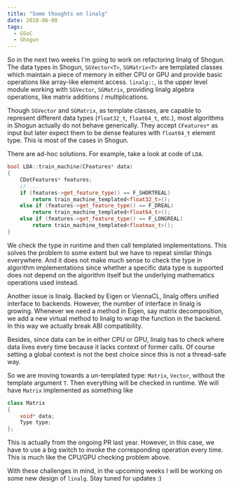 ```yaml
---
title: "Some thoughts on linalg"
date: 2018-06-08
tags:
  - GSoC
  - Shogun
---
```


So in the next two weeks I'm going to work on refactoring linalg of Shogun. 
The data types in Shogun, `SGVector<T>`, `SGMatrix<T>` are templated classes which maintain a piece of memory in either CPU or GPU and provide basic operations like array-like element access. 
`linalg::`, is the upper level module working with `SGVector`, `SGMatrix`, providing linalg algebra operations, like matrix additions / multiplications.

Though `SGVector` and `SGMatrix`, as template classes, are capable to represent different data types (`float32_t`, `float64_t`, etc.), most algorithms in Shogun actually do not behave generically. 
They accept `CFeatures*` as input but later expect them to be dense features with `float64_t` element type. This is most of the cases in Shogun. 

There are ad-hoc solutions. For example, take a look at code of `LDA`.
```cpp
bool LDA::train_machine(CFeatures* data)
{
    CDotFeatures* features;
    // ...
    if (features->get_feature_type() == F_SHORTREAL)
        return train_machine_templated<float32_t>();
    else if (features->get_feature_type() == F_DREAL)
        return train_machine_templated<float64_t>();
    else if (features->get_feature_type() == F_LONGREAL)
        return train_machine_templated<floatmax_t>(); 
}
```
We check the type in runtime and then call templated implementations. This solves the problem to some extent but we have to repeat similar things everywhere. And it does not make much sense to check the type in algorithm implementations since whether a specific data type is supported does not depend on the algorithm itself but the underlying mathematics operations used instead.

Another issue is linalg. 
Backed by Eigen or ViennaCL, linalg offers unified interface to backends.
However, the number of interface in linalg is growing.
Whenever we need a method in Eigen, say matrix decomposition, we add a new virtual method to linalg to wrap the function in the backend.
In this way we actually break ABI compatibility.

Besides, since data can be in either CPU or GPU, linalg has to check where data lives every time because it lacks context of former calls.
Of course setting a global context is not the best choice since this is not a thread-safe way.

So we are moving towards a un-templated type: `Matrix`, `Vector`, without the template argument `T`. Then everything will be checked in runtime. We will have `Matrix` implemented as something like
```cpp
class Matrix
{
    void* data;
    Type type;
};
```
This is actually from the ongoing PR last year. 
However, in this case, we have to use a big switch to invoke the corresponding operation every time. This is much like the CPU/GPU checking problem above.

With these challenges in mind, in the upcoming weeks I will be working on some new design of `linalg`.
Stay tuned for updates :)
